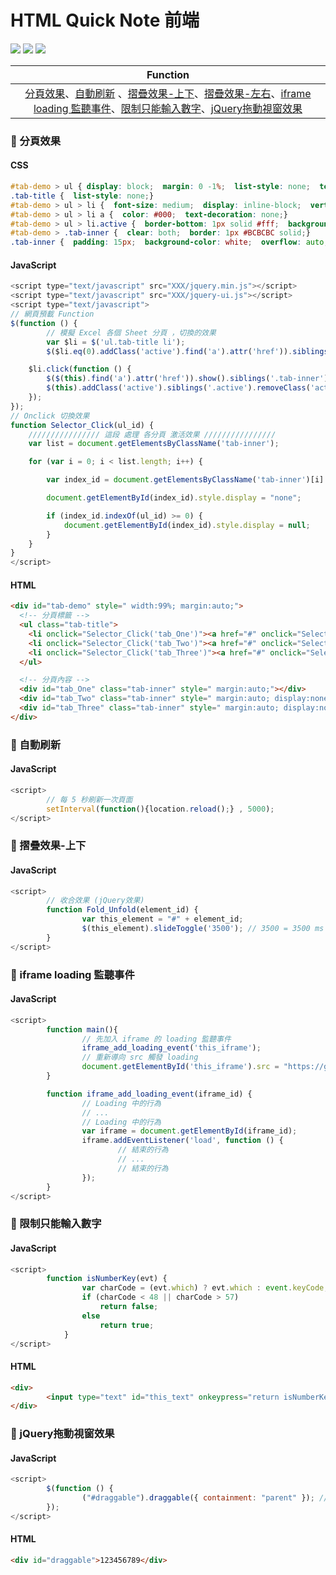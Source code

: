 # HTML Quick Note 前端

![](https://img.shields.io/badge/-HTML-brightgreen) ![](https://img.shields.io/badge/-JavaScript-orange) ![](https://img.shields.io/badge/-CSS-FF00FF)

| Function                     |
| :--------------------------: |
|[分頁效果](#-分頁效果)、[自動刷新](#-自動刷新) 、[摺疊效果-上下](#-摺疊效果-上下)、[摺疊效果-左右](#)、[iframe loading 監聽事件](#-iframe-loading-監聽事件)、[限制只能輸入數字](#-限制只能輸入數字)、[jQuery拖動視窗效果](#-jquery拖動視窗效果)|  

### 📌 分頁效果
#### CSS
```CSS
#tab-demo > ul { display: block;  margin: 0 -1%;  list-style: none;  text-align: left;}
.tab-title {  list-style: none;}
#tab-demo > ul > li {  font-size: medium;  display: inline-block;  vertical-align: top;  margin: 0 -1px -1px 0;  border: 1px solid #BCBCBC;  line-height: 35px;  background: #F7F7F7;  padding: 0 10px;  list-style: none;  box-sizing: border-box;}
#tab-demo > ul > li a {  color: #000;  text-decoration: none;}
#tab-demo > ul > li.active {  border-bottom: 1px solid #fff;  background: #fff;}
#tab-demo > .tab-inner {  clear: both;  border: 1px #BCBCBC solid;}
.tab-inner {  padding: 15px;  background-color: white;  overflow: auto;}
```
#### JavaScript
```JavaScript
<script type="text/javascript" src="XXX/jquery.min.js"></script>
<script type="text/javascript" src="XXX/jquery-ui.js"></script>
<script type="text/javascript">
// 網頁預載 Function
$(function () {
        // 模擬 Excel 各個 Sheet 分頁 ，切換的效果
        var $li = $('ul.tab-title li');
        $($li.eq(0).addClass('active').find('a').attr('href')).siblings('.tab-inner').hide(); // li.eq(0) → 預設 第 0 頁 

    $li.click(function () {
        $($(this).find('a').attr('href')).show().siblings('.tab-inner').hide();
        $(this).addClass('active').siblings('.active').removeClass('active');
    });
});
// Onclick 切換效果
function Selector_Click(ul_id) {
    //////////////// 這段 處理 各分頁 激活效果 ////////////////
    var list = document.getElementsByClassName('tab-inner');

    for (var i = 0; i < list.length; i++) {

        var index_id = document.getElementsByClassName('tab-inner')[i].id;

        document.getElementById(index_id).style.display = "none";

        if (index_id.indexOf(ul_id) >= 0) {
            document.getElementById(index_id).style.display = null;
        }
    }
}
</script>
```
#### HTML
```HTML
<div id="tab-demo" style=" width:99%; margin:auto;">
  <!-- 分頁標籤 -->
  <ul class="tab-title">
    <li onclick="Selector_Click('tab_One')"><a href="#" onclick="Selector_Click('tab_One')" style="font-size:small;">One</a></li>
    <li onclick="Selector_Click('tab_Two')"><a href="#" onclick="Selector_Click('tab_Two')" style="font-size:small;">One</a></li>
    <li onclick="Selector_Click('tab_Three')"><a href="#" onclick="Selector_Click('tab_Three')" style="font-size:small;">One</a></li>
  </ul>

  <!-- 分頁內容 -->
  <div id="tab_One" class="tab-inner" style=" margin:auto;"></div>
  <div id="tab_Two" class="tab-inner" style=" margin:auto; display:none;"></div>
  <div id="tab_Three" class="tab-inner" style=" margin:auto; display:none;"></div>
</div>
```

### 📌 自動刷新
#### JavaScript
```JavaScript
<script>
        // 每 5 秒刷新一次頁面
        setInterval(function(){location.reload();} , 5000);
</script>
```

### 📌 摺疊效果-上下
#### JavaScript
```JavaScript
<script>
        // 收合效果 (jQuery效果)
        function Fold_Unfold(element_id) {
                var this_element = "#" + element_id;
                $(this_element).slideToggle('3500'); // 3500 = 3500 ms 完成摺疊
        }
</script>
```

### 📌 iframe loading 監聽事件
#### JavaScript
```JavaScript
<script>
        function main(){
                // 先加入 iframe 的 loading 監聽事件
                iframe_add_loading_event('this_iframe');
                // 重新導向 src 觸發 loading
                document.getElementById('this_iframe').src = "https://github.com/ZongN/ASP.NET-Quick-Note/blob/main/C%23.md";
        }

        function iframe_add_loading_event(iframe_id) {
                // Loading 中的行為
                // ...
                // Loading 中的行為
                var iframe = document.getElementById(iframe_id);
                iframe.addEventListener('load', function () {
                        // 結束的行為
                        // ...
                        // 結束的行為
                });
        }
</script>
```

### 📌 限制只能輸入數字
#### JavaScript
```JavaScript
<script>
        function isNumberKey(evt) {
                var charCode = (evt.which) ? evt.which : event.keyCode;
                if (charCode < 48 || charCode > 57)
                    return false;
                else
                    return true;
            }
</script>
```
#### HTML
```HTML
<div>
        <input type="text" id="this_text" onkeypress="return isNumberKey(event)" />
</div>
```

### 📌 jQuery拖動視窗效果
#### JavaScript
```JavaScript
<script>
        $(function () {
                ("#draggable").draggable({ containment: "parent" }); // 表示拖拽元素只能在其父元素內移動，不能超出父元素的範圍
        });
</script>
```
#### HTML
```HTML
<div id="draggable">123456789</div>
```
